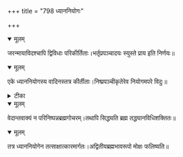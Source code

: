 +++
title = "798 ध्याननियोगः"

+++


<details open><summary>मूलम्</summary>

जरन्मायाविदश्चापि द्विविधाः परिकीर्तिताः।भर्तृप्रपञ्चादयः स्युस्ते प्राय इति निर्णयः॥
</details>



<details open><summary>मूलम्</summary>

एके ध्याननियोगस्य वादिनस्तत्र कीर्तीताः।निष्प्रपञ्चीकृतेरेव नियोगमपरे विदुः॥
</details>



<details><summary>टीका</summary>

श्रीभा.[1-1-4]
</details>



<details open><summary>मूलम्</summary>

वेदान्तवाक्यं न परिनिष्पन्नब्रह्मगोचरम्।तथापि सिद्ध्यति ब्रह्म तद्ध्यानविधिशक्तितः॥
</details>



<details open><summary>मूलम्</summary>

तत्र ध्याननियोगेन तत्साक्षात्कारमार्गतः।अद्वितीयब्रह्मभावरूपो मोक्षः फलिष्यति॥
</details>

